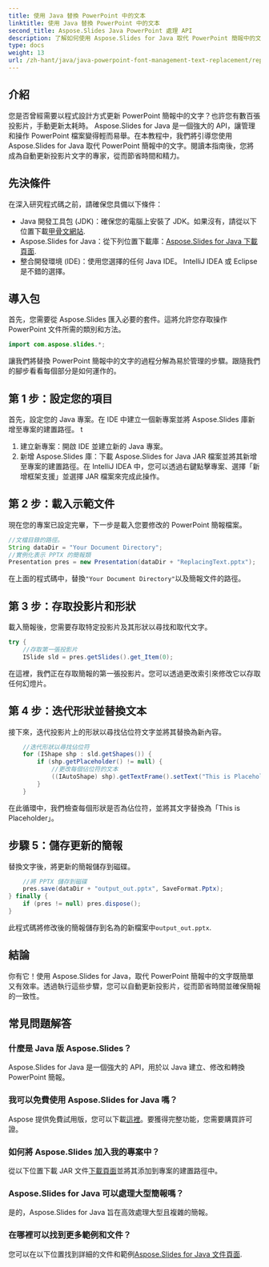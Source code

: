 ```yaml
---
title: 使用 Java 替換 PowerPoint 中的文本
linktitle: 使用 Java 替換 PowerPoint 中的文本
second_title: Aspose.Slides Java PowerPoint 處理 API
description: 了解如何使用 Aspose.Slides for Java 取代 PowerPoint 簡報中的文字。請按照此逐步指南自動更新簡報。
type: docs
weight: 13
url: /zh-hant/java/java-powerpoint-font-management-text-replacement/replace-text-powerpoint-java/
---
```

## 介紹
您是否曾經需要以程式設計方式更新 PowerPoint 簡報中的文字？也許您有數百張投影片，手動更新太耗時。 Aspose.Slides for Java 是一個強大的 API，讓管理和操作 PowerPoint 檔案變得輕而易舉。在本教程中，我們將引導您使用 Aspose.Slides for Java 取代 PowerPoint 簡報中的文字。閱讀本指南後，您將成為自動更新投影片文字的專家，從而節省時間和精力。
## 先決條件
在深入研究程式碼之前，請確保您具備以下條件：
- Java 開發工具包 (JDK)：確保您的電腦上安裝了 JDK。如果沒有，請從以下位置下載[甲骨文網站](https://www.oracle.com/java/technologies/javase-jdk11-downloads.html).
- Aspose.Slides for Java：從下列位置下載庫：[Aspose.Slides for Java 下載頁面](https://releases.aspose.com/slides/java/).
- 整合開發環境 (IDE)：使用您選擇的任何 Java IDE。 IntelliJ IDEA 或 Eclipse 是不錯的選擇。
## 導入包
首先，您需要從 Aspose.Slides 匯入必要的套件。這將允許您存取操作 PowerPoint 文件所需的類別和方法。
```java
import com.aspose.slides.*;
```

讓我們將替換 PowerPoint 簡報中的文字的過程分解為易於管理的步驟。跟隨我們的腳步看看每個部分是如何運作的。
## 第 1 步：設定您的項目
首先，設定您的 Java 專案。在 IDE 中建立一個新專案並將 Aspose.Slides 庫新增至專案的建置路徑。
t
1. 建立新專案：開啟 IDE 並建立新的 Java 專案。
2. 新增 Aspose.Slides 庫：下載 Aspose.Slides for Java JAR 檔案並將其新增至專案的建置路徑。在 IntelliJ IDEA 中，您可以透過右鍵點擊專案、選擇「新增框架支援」並選擇 JAR 檔案來完成此操作。
## 第 2 步：載入示範文件
現在您的專案已設定完畢，下一步是載入您要修改的 PowerPoint 簡報檔案。

```java
//文檔目錄的路徑。
String dataDir = "Your Document Directory";
//實例化表示 PPTX 的簡報類
Presentation pres = new Presentation(dataDir + "ReplacingText.pptx");
```
在上面的程式碼中，替換`"Your Document Directory"`以及簡報文件的路徑。
## 第 3 步：存取投影片和形狀
載入簡報後，您需要存取特定投影片及其形狀以尋找和取代文字。

```java
try {
    //存取第一張投影片
    ISlide sld = pres.getSlides().get_Item(0);
```
在這裡，我們正在存取簡報的第一張投影片。您可以透過更改索引來修改它以存取任何幻燈片。
## 第 4 步：迭代形狀並替換文本
接下來，迭代投影片上的形狀以尋找佔位符文字並將其替換為新內容。
```java
    //迭代形狀以尋找佔位符
    for (IShape shp : sld.getShapes()) {
        if (shp.getPlaceholder() != null) {
            //更改每個佔位符的文本
            ((IAutoShape) shp).getTextFrame().setText("This is Placeholder");
        }
    }
```
在此循環中，我們檢查每個形狀是否為佔位符，並將其文字替換為「This is Placeholder」。
## 步驟 5：儲存更新的簡報
替換文字後，將更新的簡報儲存到磁碟。
```java
    //將 PPTX 儲存到磁碟
    pres.save(dataDir + "output_out.pptx", SaveFormat.Pptx);
} finally {
    if (pres != null) pres.dispose();
}
```
此程式碼將修改後的簡報儲存到名為的新檔案中`output_out.pptx`.
## 結論
你有它！使用 Aspose.Slides for Java，取代 PowerPoint 簡報中的文字既簡單又有效率。透過執行這些步驟，您可以自動更新投影片，從而節省時間並確保簡報的一致性。
## 常見問題解答
### 什麼是 Java 版 Aspose.Slides？
Aspose.Slides for Java 是一個強大的 API，用於以 Java 建立、修改和轉換 PowerPoint 簡報。
### 我可以免費使用 Aspose.Slides for Java 嗎？
 Aspose 提供免費試用版，您可以下載[這裡](https://releases.aspose.com/)。要獲得完整功能，您需要購買許可證。
### 如何將 Aspose.Slides 加入我的專案中？
從以下位置下載 JAR 文件[下載頁面](https://releases.aspose.com/slides/java/)並將其添加到專案的建置路徑中。
### Aspose.Slides for Java 可以處理大型簡報嗎？
是的，Aspose.Slides for Java 旨在高效處理大型且複雜的簡報。
### 在哪裡可以找到更多範例和文件？
您可以在以下位置找到詳細的文件和範例[Aspose.Slides for Java 文件頁面](https://reference.aspose.com/slides/java/).